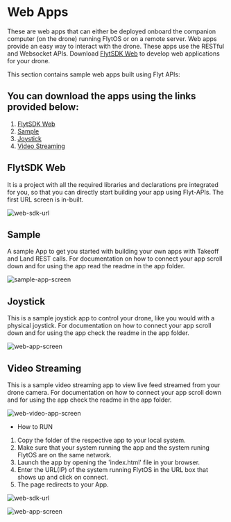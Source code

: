 # Web Apps
These are web apps that can either be deployed onboard the companion computer (on the drone) running FlytOS or on a remote server. Web apps provide an easy way to interact with the drone. These apps use the RESTful and Websocket APIs. Download [FlytSDK Web](https://downloads.flytbase.com/flytos/downloads/sdk/Flyt_Web_SDK.zip) to develop web applications for your drone.

This section contains sample web apps built using Flyt APIs:

## You can download the apps using the links provided below:
1. [FlytSDK Web](https://downloads.flytbase.com/flytos/downloads/sdk/Flyt_Web_SDK.zip)
2. [Sample](https://downloads.flytbase.com/flytos/downloads/webApps/Sample.zip)
3. [Joystick](https://downloads.flytbase.com/flytos/downloads/webApps/Joystick.zip)
4. [Video Streaming](https://downloads.flytbase.com/flytos/downloads/webApps/Video_Streaming.zip)

## FlytSDK Web
It is a project with all the required libraries and declarations pre integrated for you, so that you can directly start building your app using Flyt-APIs. The first URL screen is in-built.

![web-sdk-url](https://cloud.githubusercontent.com/assets/6880872/24096572/371ea004-0d88-11e7-8603-eabaa27bc81d.png)


## Sample
A sample App to get you started with building your own apps with Takeoff and Land REST calls. For documentation on how to connect your app scroll down and for using the app read the readme in the app folder.

![sample-app-screen](https://cloud.githubusercontent.com/assets/6880872/24096630/703a6846-0d88-11e7-8a1f-a85f575be406.png)


## Joystick
This is a sample joystick app to control your drone, like you would with a physical joystick. For documentation on how to connect your app scroll down and for using the app check the readme in the app folder.

  ![web-app-screen](https://cloud.githubusercontent.com/assets/6880872/24096551/18c80258-0d88-11e7-9d3c-4704748b5a2b.png)


## Video Streaming
This is a sample video streaming app to view live feed streamed from your drone camera. For documentation on how to connect your app scroll down and for using the app check the readme in the app folder.

![web-video-app-screen](https://cloud.githubusercontent.com/assets/6880872/24096608/587888e6-0d88-11e7-90e9-4bf801339b15.png)


* How to RUN

1. Copy the folder of the respective app to your local system.
2. Make sure that your system running the app and the system runing FlytOS are on the same network.
3. Launch the app by opening the 'index.html' file in your browser.
4. Enter the URL(IP) of the system running FlytOS in the URL box that shows up and click on connect.
5. The page redirects to your App.

![web-sdk-url](https://cloud.githubusercontent.com/assets/6880872/24096572/371ea004-0d88-11e7-8603-eabaa27bc81d.png)

![web-app-screen](https://cloud.githubusercontent.com/assets/6880872/24096551/18c80258-0d88-11e7-9d3c-4704748b5a2b.png)
